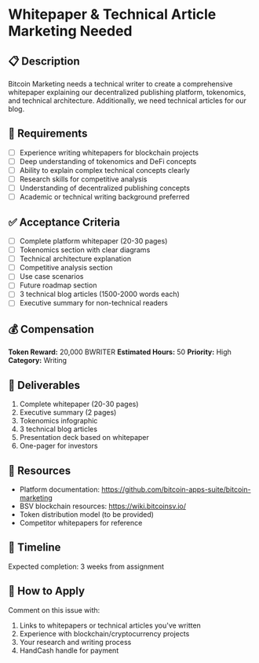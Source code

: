 # Whitepaper & Technical Article Marketing Needed

## 📋 Description
Bitcoin Marketing needs a technical writer to create a comprehensive whitepaper explaining our decentralized publishing platform, tokenomics, and technical architecture. Additionally, we need technical articles for our blog.

## 🎯 Requirements
- [ ] Experience writing whitepapers for blockchain projects
- [ ] Deep understanding of tokenomics and DeFi concepts
- [ ] Ability to explain complex technical concepts clearly
- [ ] Research skills for competitive analysis
- [ ] Understanding of decentralized publishing concepts
- [ ] Academic or technical writing background preferred

## ✅ Acceptance Criteria
- [ ] Complete platform whitepaper (20-30 pages)
- [ ] Tokenomics section with clear diagrams
- [ ] Technical architecture explanation
- [ ] Competitive analysis section
- [ ] Use case scenarios
- [ ] Future roadmap section
- [ ] 3 technical blog articles (1500-2000 words each)
- [ ] Executive summary for non-technical readers

## 💰 Compensation
**Token Reward:** 20,000 BWRITER
**Estimated Hours:** 50
**Priority:** High
**Category:** Writing

## 📝 Deliverables
1. Complete whitepaper (20-30 pages)
2. Executive summary (2 pages)
3. Tokenomics infographic
4. 3 technical blog articles
5. Presentation deck based on whitepaper
6. One-pager for investors

## 🔗 Resources
- Platform documentation: https://github.com/bitcoin-apps-suite/bitcoin-marketing
- BSV blockchain resources: https://wiki.bitcoinsv.io/
- Token distribution model (to be provided)
- Competitor whitepapers for reference

## 📅 Timeline
Expected completion: 3 weeks from assignment

## 📧 How to Apply
Comment on this issue with:
1. Links to whitepapers or technical articles you've written
2. Experience with blockchain/cryptocurrency projects
3. Your research and writing process
4. HandCash handle for payment